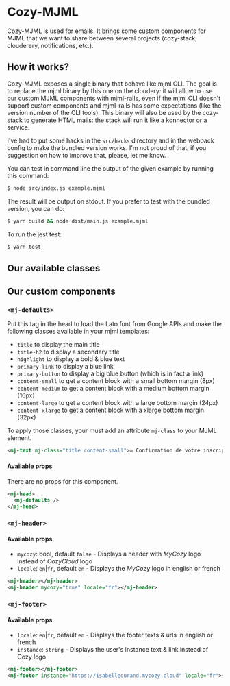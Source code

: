# Cozy-MJML

Cozy-MJML is used for emails. It brings some custom components for MJML that we
want to share between several projects (cozy-stack, clouderery, notifications,
etc.).

## How it works?

Cozy-MJML exposes a single binary that behave like mjml CLI. The goal is to
replace the mjml binary by this one on the cloudery: it will allow to use our
custom MJML components with mjml-rails, even if the mjml CLI doesn't support
custom components and mjml-rails has some expectations (like the version number
of the CLI tools). This binary will also be used by the cozy-stack to generate
HTML mails: the stack will run it like a konnector or a service.

I've had to put some hacks in the `src/hacks` directory and in the webpack
config to make the bundled version works. I'm not proud of that, if you
suggestion on how to improve that, please, let me know.

You can test in command line the output of the given example by running this
command:

```sh
$ node src/index.js example.mjml
```

The result will be output on stdout. If you prefer to test with the bundled
version, you can do:

```sh
$ yarn build && node dist/main.js example.mjml
```

To run the jest test:

```sh
$ yarn test
```

## Our available classes

## Our custom components

### `<mj-defaults>`

Put this tag in the head to load the Lato font from Google APIs and make the
following classes available in your mjml templates:

- `title` to display the main title
- `title-h2` to display a secondary title
- `highlight` to display a bold & blue text
- `primary-link` to display a blue link
- `primary-button` to display a big blue button (which is in fact a link)
- `content-small` to get a content block with a small bottom margin (8px)
- `content-medium` to get a content block with a medium bottom margin (16px)
- `content-large` to get a content block with a large bottom margin (24px)
- `content-xlarge` to get a content block with a xlarge bottom margin (32px)

To apply those classes, your must add an attribute `mj-class` to your MJML element.

```xml
<mj-text mj-class="title content-small">✉️ Confirmation de votre inscription</mj-text>
```

#### Available props

There are no props for this component.

```xml
<mj-head>
  <mj-defaults />
</mj-head>
```

### `<mj-header>`

#### Available props

- `mycozy`: bool, default `false` - Displays a header with _MyCozy_ logo instead of _CozyCloud_ logo
- `locale`: `en`\|`fr`, default `en` - Displays the _MyCozy_ logo in english or french

```xml
<mj-header></mj-header>
<mj-header mycozy="true" locale="fr"></mj-header>
```

### `<mj-footer>`

#### Available props

- `locale`: `en`\|`fr`, default `en` - Displays the footer texts & urls in english or french
- `instance`: `string` - Displays the user's instance text & link instead of Cozy logo

```xml
<mj-footer></mj-footer>
<mj-footer instance="https://isabelledurand.mycozy.cloud" locale="fr"></mj-footer>
```
